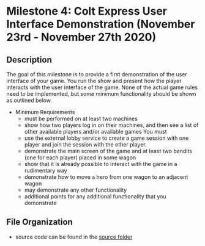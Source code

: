 # Milestone 4: Colt Express User Interface Demonstration (November 23rd - November 27th 2020)

## Description
The goal of this milestone is to provide a first demonstration of the user interface of your game. You run the show
and present how the player interacts with the user interface of the game. None of the actual game rules need to be
implemented, but some minimum functionality should be shown as outlined below.

* Minimum Requirements
  * must be performed on at least two machines
  * show how two players log in on their machines, and then see a list of other available players and/or available games You must
  * use the external lobby service to create a game session with one player and join the session with the other player.
  * demonstrate the main screen of the game and at least two bandits (one for each player) placed in some wagon
  * show that it is already possible to interact with the game in a rudimentary way
  * demonstrate how to move a hero from one wagon to an adjacent wagon
  * may demonstrate any other functionality 
  * additional points for any additional functionality that you demonstrate

## File Organization 
  * source code can be found in the [source folder](./src)